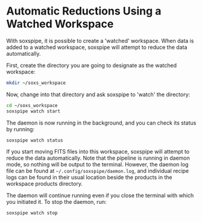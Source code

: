 # Automatic Reductions Using a Watched Workspace

With soxspipe, it is possible to create a 'watched' workspace. When data is added to a watched workspace, soxspipe will attempt to reduce the data automatically.

First, create the directory you are going to designate as the watched workspace:

```bash
mkdir ~/soxs_workspace
```

Now, change into that directory and ask soxspipe to 'watch' the directory:

```bash
cd ~/soxs_workspace
soxspipe watch start
```

The daemon is now running in the background, and you can check its status by running:

```bash
soxspipe watch status
```

If you start moving FITS files into this workspace, soxspipe will attempt to reduce the data automatically. Note that the pipeline is running in daemon mode, so nothing will be output to the terminal. However, the daemon log file can be found at `~/.config/soxspipe/daemon.log`, and individual recipe logs can be found in their usual location beside the products in the workspace products directory. 

The daemon will continue running even if you close the terminal with which you initiated it. To stop the daemon, run:

```bash
soxspipe watch stop
```
